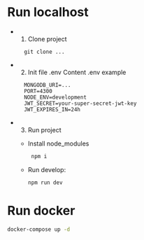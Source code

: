 # Run localhost
- 1. Clone project
  ```git
    git clone ...
  ```

- 2. Init file .env
  Content .env example
  ```
    MONGODB_URI=...
    PORT=4300
    NODE_ENV=development
    JWT_SECRET=your-super-secret-jwt-key
    JWT_EXPIRES_IN=24h
    ```

- 3. Run project
  
  - Install node_modules
     ```bash
      npm i
    ```

  - Run develop:
    ```bash
    npm run dev
    ```

# Run docker
  ```bash
  docker-compose up -d
  ```